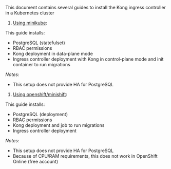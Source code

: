 This document contains several guides to install the Kong ingress controller in a Kubernetes cluster

1. [Using minikube][0]:

This guide installs:

* PostgreSQL (statefulset)
* RBAC permissions
* Kong deployment in data-plane mode
* Ingress controller deployment with Kong in control-plane mode and init container to run migrations

*Notes:*

- This setup does not provide HA for PostgreSQL

1. [Using openshift/minishift][1]:

This guide installs:

* PostgreSQL (deployment)
* RBAC permissions
* Kong deployment and job to run migrations
* Ingress controller deployment

*Notes:*

- This setup does not provide HA for PostgreSQL
- Because of CPU/RAM requirements, this does not work in OpenShift Online (free account)

[0]: minikube.md
[1]: openshift.md
